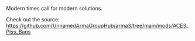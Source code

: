 Modern times call for modern solutions.

Check out the source: https://github.com/UnnamedArmaGroupHub/arma3/tree/main/mods/ACE3_Piss_Bags
